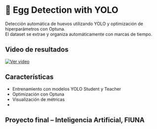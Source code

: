 # 🥚 Egg Detection with YOLO

Detección automática de huevos utilizando YOLO y optimización de hiperparámetros con Optuna.  
El dataset se extrae y organiza automáticamente con marcas de tiempo.

## Video de resultados

[![Ver video](https://img.youtube.com/vi/wdygDlEryxs/0.jpg)](https://www.youtube.com/watch?v=wdygDlEryxs)


## Características

- Entrenamiento con modelos YOLO Student y Teacher
- Optimización con Optuna
- Visualización de métricas
- 
## Proyecto final – Inteligencia Artificial, FIUNA
